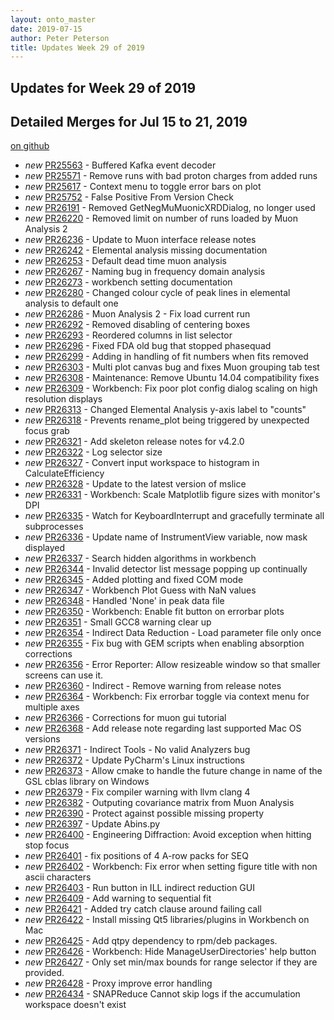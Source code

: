 ```yaml
---
layout: onto_master
date: 2019-07-15
author: Peter Peterson
title: Updates Week 29 of 2019
---
```

Updates for Week 29 of 2019
---------------------------

Detailed Merges for Jul 15 to 21, 2019
--------------------------------------
[on github](https://github.com/mantidproject/mantid/pulls?q=is%3Apr+merged%3A2019-07-16..2019-07-21)

* *new* [PR25563](https://github.com/mantidproject/mantid/pull/25563) - Buffered Kafka event decoder
* *new* [PR25571](https://github.com/mantidproject/mantid/pull/25571) - Remove runs with bad proton charges from added runs
* *new* [PR25617](https://github.com/mantidproject/mantid/pull/25617) - Context menu to toggle error bars on plot
* *new* [PR25752](https://github.com/mantidproject/mantid/pull/25752) - False Positive From Version Check
* *new* [PR26191](https://github.com/mantidproject/mantid/pull/26191) - Removed GetNegMuMuonicXRDDialog, no longer used
* *new* [PR26220](https://github.com/mantidproject/mantid/pull/26220) - Removed limit on number of runs loaded by Muon Analysis 2
* *new* [PR26236](https://github.com/mantidproject/mantid/pull/26236) - Update to Muon interface release notes
* *new* [PR26242](https://github.com/mantidproject/mantid/pull/26242) - Elemental analysis missing documentation
* *new* [PR26253](https://github.com/mantidproject/mantid/pull/26253) - Default dead time muon analysis
* *new* [PR26267](https://github.com/mantidproject/mantid/pull/26267) - Naming bug in frequency domain analysis
* *new* [PR26273](https://github.com/mantidproject/mantid/pull/26273) - workbench setting documentation
* *new* [PR26280](https://github.com/mantidproject/mantid/pull/26280) - Changed colour cycle of peak lines in elemental analysis to default one
* *new* [PR26286](https://github.com/mantidproject/mantid/pull/26286) - Muon Analysis 2 - Fix load current run
* *new* [PR26292](https://github.com/mantidproject/mantid/pull/26292) - Removed disabling of centering boxes
* *new* [PR26293](https://github.com/mantidproject/mantid/pull/26293) - Reordered columns in list selector
* *new* [PR26296](https://github.com/mantidproject/mantid/pull/26296) - Fixed FDA old bug that stopped phasequad
* *new* [PR26299](https://github.com/mantidproject/mantid/pull/26299) - Adding in handling of fit numbers when fits removed
* *new* [PR26303](https://github.com/mantidproject/mantid/pull/26303) - Multi plot canvas bug and fixes Muon grouping tab test
* *new* [PR26308](https://github.com/mantidproject/mantid/pull/26308) - Maintenance: Remove Ubuntu 14.04 compatibility fixes
* *new* [PR26309](https://github.com/mantidproject/mantid/pull/26309) - Workbench: Fix poor plot config dialog scaling on high resolution displays
* *new* [PR26313](https://github.com/mantidproject/mantid/pull/26313) - Changed Elemental Analysis y-axis label to "counts"
* *new* [PR26318](https://github.com/mantidproject/mantid/pull/26318) - Prevents rename_plot being triggered by unexpected focus grab
* *new* [PR26321](https://github.com/mantidproject/mantid/pull/26321) - Add skeleton release notes for v4.2.0
* *new* [PR26322](https://github.com/mantidproject/mantid/pull/26322) - Log selector size
* *new* [PR26327](https://github.com/mantidproject/mantid/pull/26327) - Convert input workspace to histogram in CalculateEfficiency
* *new* [PR26328](https://github.com/mantidproject/mantid/pull/26328) - Update to the latest version of mslice
* *new* [PR26331](https://github.com/mantidproject/mantid/pull/26331) - Workbench: Scale Matplotlib figure sizes with monitor's DPI
* *new* [PR26335](https://github.com/mantidproject/mantid/pull/26335) - Watch for KeyboardInterrupt and gracefully terminate all subprocesses
* *new* [PR26336](https://github.com/mantidproject/mantid/pull/26336) - Update name of InstrumentView variable, now mask displayed
* *new* [PR26337](https://github.com/mantidproject/mantid/pull/26337) - Search hidden algorithms in workbench
* *new* [PR26344](https://github.com/mantidproject/mantid/pull/26344) - Invalid detector list message popping up continually
* *new* [PR26345](https://github.com/mantidproject/mantid/pull/26345) - Added plotting and fixed COM mode
* *new* [PR26347](https://github.com/mantidproject/mantid/pull/26347) - Workbench Plot Guess with NaN values
* *new* [PR26348](https://github.com/mantidproject/mantid/pull/26348) - Handled 'None' in peak data file
* *new* [PR26350](https://github.com/mantidproject/mantid/pull/26350) - Workbench: Enable fit button on errorbar plots
* *new* [PR26351](https://github.com/mantidproject/mantid/pull/26351) - Small GCC8 warning clear up
* *new* [PR26354](https://github.com/mantidproject/mantid/pull/26354) - Indirect Data Reduction - Load parameter file only once
* *new* [PR26355](https://github.com/mantidproject/mantid/pull/26355) - Fix bug with GEM scripts when enabling absorption corrections
* *new* [PR26356](https://github.com/mantidproject/mantid/pull/26356) - Error Reporter: Allow resizeable window so that smaller screens can use it.
* *new* [PR26360](https://github.com/mantidproject/mantid/pull/26360) - Indirect - Remove warning from release notes
* *new* [PR26364](https://github.com/mantidproject/mantid/pull/26364) - Workbench: Fix errorbar toggle via context menu for multiple axes
* *new* [PR26366](https://github.com/mantidproject/mantid/pull/26366) - Corrections for muon gui tutorial
* *new* [PR26368](https://github.com/mantidproject/mantid/pull/26368) - Add release note regarding last supported Mac OS versions
* *new* [PR26371](https://github.com/mantidproject/mantid/pull/26371) - Indirect Tools - No valid Analyzers bug
* *new* [PR26372](https://github.com/mantidproject/mantid/pull/26372) - Update PyCharm's Linux instructions
* *new* [PR26373](https://github.com/mantidproject/mantid/pull/26373) - Allow cmake to handle the future change in name of the GSL cblas library on Windows
* *new* [PR26379](https://github.com/mantidproject/mantid/pull/26379) - Fix compiler warning with llvm clang 4
* *new* [PR26382](https://github.com/mantidproject/mantid/pull/26382) - Outputing covariance matrix from Muon Analysis
* *new* [PR26390](https://github.com/mantidproject/mantid/pull/26390) - Protect against possible missing property
* *new* [PR26397](https://github.com/mantidproject/mantid/pull/26397) - Update Abins.py
* *new* [PR26400](https://github.com/mantidproject/mantid/pull/26400) - Engineering Diffraction: Avoid exception when hitting stop focus
* *new* [PR26401](https://github.com/mantidproject/mantid/pull/26401) - fix positions of 4 A-row packs for SEQ
* *new* [PR26402](https://github.com/mantidproject/mantid/pull/26402) - Workbench: Fix error when setting figure title with non ascii characters
* *new* [PR26403](https://github.com/mantidproject/mantid/pull/26403) - Run button in ILL indirect reduction GUI
* *new* [PR26409](https://github.com/mantidproject/mantid/pull/26409) - Add warning to sequential fit
* *new* [PR26421](https://github.com/mantidproject/mantid/pull/26421) - Added try catch clause around failing call
* *new* [PR26422](https://github.com/mantidproject/mantid/pull/26422) - Install missing Qt5 libraries/plugins in Workbench on Mac
* *new* [PR26425](https://github.com/mantidproject/mantid/pull/26425) - Add qtpy dependency to rpm/deb packages.
* *new* [PR26426](https://github.com/mantidproject/mantid/pull/26426) - Workbench: Hide ManageUserDirectories' help button
* *new* [PR26427](https://github.com/mantidproject/mantid/pull/26427) - Only set min/max bounds for range selector if they are provided.
* *new* [PR26428](https://github.com/mantidproject/mantid/pull/26428) - Proxy improve error handling
* *new* [PR26434](https://github.com/mantidproject/mantid/pull/26434) - SNAPReduce Cannot skip logs if the accumulation workspace doesn't exist
